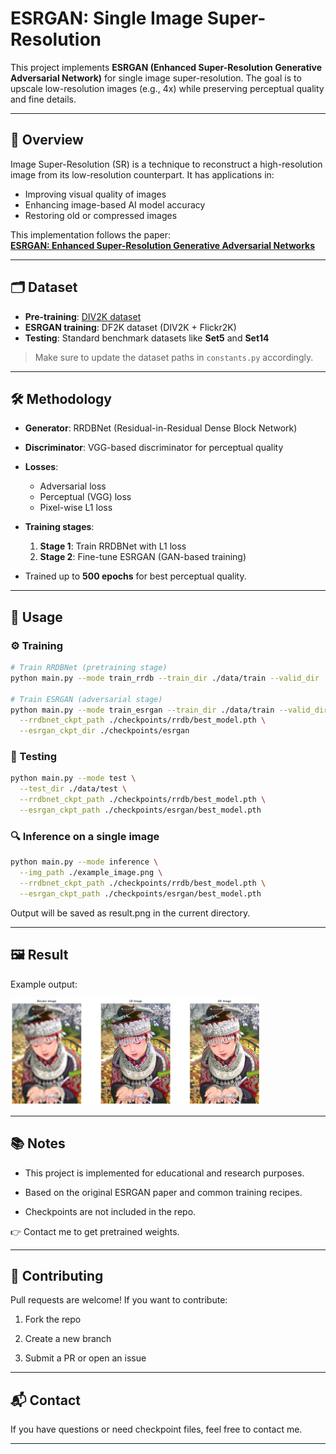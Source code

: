 # ESRGAN: Single Image Super-Resolution

This project implements **ESRGAN (Enhanced Super-Resolution Generative Adversarial Network)** for single image super-resolution. The goal is to upscale low-resolution images (e.g., 4x) while preserving perceptual quality and fine details.

---

## 📌 Overview

Image Super-Resolution (SR) is a technique to reconstruct a high-resolution image from its low-resolution counterpart. It has applications in:

- Improving visual quality of images
- Enhancing image-based AI model accuracy
- Restoring old or compressed images

This implementation follows the paper:  
**[ESRGAN: Enhanced Super-Resolution Generative Adversarial Networks](https://doi.org/10.48550/arXiv.1809.00219)**

---

## 🗂️ Dataset

- **Pre-training**: [DIV2K dataset](https://data.vision.ee.ethz.ch/cvl/DIV2K/)
- **ESRGAN training**: DF2K dataset (DIV2K + Flickr2K)
- **Testing**: Standard benchmark datasets like **Set5** and **Set14**

> Make sure to update the dataset paths in `constants.py` accordingly.

---

## 🛠️ Methodology

- **Generator**: RRDBNet (Residual-in-Residual Dense Block Network)
- **Discriminator**: VGG-based discriminator for perceptual quality
- **Losses**:
  - Adversarial loss
  - Perceptual (VGG) loss
  - Pixel-wise L1 loss
- **Training stages**:
  1. **Stage 1**: Train RRDBNet with L1 loss
  2. **Stage 2**: Fine-tune ESRGAN (GAN-based training)

- Trained up to **500 epochs** for best perceptual quality.

---

## 🚀 Usage

### ⚙️ Training

```bash
# Train RRDBNet (pretraining stage)
python main.py --mode train_rrdb --train_dir ./data/train --valid_dir ./data/valid --rrdbnet_ckpt_dir ./checkpoints/rrdb

# Train ESRGAN (adversarial stage)
python main.py --mode train_esrgan --train_dir ./data/train --valid_dir ./data/valid \
  --rrdbnet_ckpt_path ./checkpoints/rrdb/best_model.pth \
  --esrgan_ckpt_dir ./checkpoints/esrgan
```

### 🧪 Testing

```bash
python main.py --mode test \
  --test_dir ./data/test \
  --rrdbnet_ckpt_path ./checkpoints/rrdb/best_model.pth \
  --esrgan_ckpt_path ./checkpoints/esrgan/best_model.pth
```

### 🔍 Inference on a single image

```bash
python main.py --mode inference \
  --img_path ./example_image.png \
  --rrdbnet_ckpt_path ./checkpoints/rrdb/best_model.pth \
  --esrgan_ckpt_path ./checkpoints/esrgan/best_model.pth
```

Output will be saved as result.png in the current directory.

---

## 🖼️ Result
Example output:

<img src="./Results/comic.png" alt="Super-resolved output" width="400" />

---

## 📚 Notes
- This project is implemented for educational and research purposes.
- Based on the original ESRGAN paper and common training recipes.

- Checkpoints are not included in the repo.

👉 Contact me to get pretrained weights.

---

## 🤝 Contributing
Pull requests are welcome! If you want to contribute:

1. Fork the repo

2. Create a new branch

3. Submit a PR or open an issue

---

## 📬 Contact
If you have questions or need checkpoint files, feel free to contact me.

---
